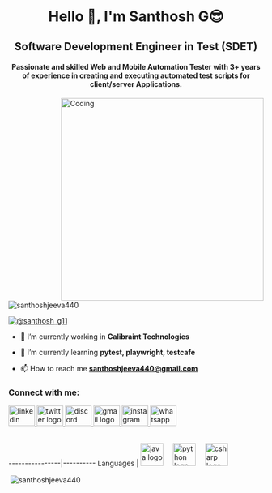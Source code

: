 <h1 align="center">Hello 👋, I'm Santhosh G😎</h1>
<h2 align="center">Software Development Engineer in Test (SDET)</h2>
<h4 align="center">Passionate and skilled Web and Mobile Automation Tester with 3+ years of experience in creating and executing automated test scripts for client/server Applications.</h4>
<img align="right" alt="Coding" width="400" src="https://testsigma.com/blog/wp-content/uploads/Must-Have-Skills-For-an-Automation-Tester.jpg">

<p align="left"> <img src="https://komarev.com/ghpvc/?username=santhoshjeeva440&label=Profile%20views&color=0e75b6&style=flat" alt="santhoshjeeva440" /> </p>

<p align="left"> <a href="https://twitter.com/@santhosh_g11" target="blank"><img src="https://img.shields.io/twitter/follow/@santhosh_g11?logo=twitter&style=for-the-badge" alt="@santhosh_g11" /></a> </p>

- 🔭 I’m currently working in **Calibraint Technologies** 

- 🌱 I’m currently learning **pytest, playwright, testcafe**

- 📫 How to reach me **santhoshjeeva440@gmail.com**

<h3 align="left">Connect with me:</h3>
<p align="left">
<a href="www.linkedin.com/in/santhosh-g-9ba2441aa" target="_blank">
<img src="https://raw.githubusercontent.com/maurodesouza/profile-readme-generator/master/src/assets/icons/social/linkedin/default.svg" width="52" height="40" alt="linkedin logo"  />
</a>
<a href="https://twitter.com/@santhosh_g11" target="_blank">
<img src="https://raw.githubusercontent.com/maurodesouza/profile-readme-generator/master/src/assets/icons/social/twitter/default.svg" width="52" height="40" alt="twitter logo"  />
</a>
<a href="https://discordapp.com/users/santhosh7171" target="_blank">
<img src="https://raw.githubusercontent.com/maurodesouza/profile-readme-generator/master/src/assets/icons/social/discord/default.svg" width="52" height="40" alt="discord logo"  />
</a>
<a href="Santhoshjeeva440@gmail.com" target="_blank">
<img src="https://raw.githubusercontent.com/maurodesouza/profile-readme-generator/master/src/assets/icons/social/gmail/default.svg" width="52" height="40" alt="gmail logo"  />
</a>
<a href="https://instagram.com/santhoshjeeva440" target="_blank">
<img src="https://raw.githubusercontent.com/maurodesouza/profile-readme-generator/master/src/assets/icons/social/instagram/default.svg" width="52" height="40" alt="instagram logo"  />
</a>
<a href="https://wa.me/7550161904" target="_blank">
<img src="https://raw.githubusercontent.com/maurodesouza/profile-readme-generator/master/src/assets/icons/social/whatsapp/default.svg" width="52" height="40" alt="whatsapp logo"  />
</a>
</p>

<br/>
----------------|----------
Languages       |  <img src="https://cdn.jsdelivr.net/gh/devicons/devicon/icons/java/java-original-wordmark.svg" height="45" alt="java logo"/><img width="15" /> <img src="https://cdn.jsdelivr.net/gh/devicons/devicon/icons/python/python-original-wordmark.svg" height="45" alt="python logo"  /><img width="15" /> <img src="https://cdn.jsdelivr.net/gh/devicons/devicon/icons/csharp/csharp-original.svg" height="45" alt="csharp logo" />
<br/>

<p>&nbsp;<img align="center" src="https://github-readme-stats.vercel.app/api?username=santhoshjeeva440&show_icons=true&locale=en" alt="santhoshjeeva440" /></p>
